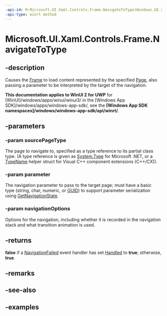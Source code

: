 ```yaml
---
-api-id: M:Microsoft.UI.Xaml.Controls.Frame.NavigateToType(Windows.UI.Xaml.Interop.TypeName,System.Object,Microsoft.UI.Xaml.Navigation.FrameNavigationOptions)
-api-type: winrt method
---
```


<!-- Method syntax.
public bool Frame.NavigateToType(TypeName sourcePageType, Object parameter, FrameNavigationOptions navigationOptions)
-->

# Microsoft.UI.Xaml.Controls.Frame.NavigateToType

## -description

Causes the [Frame](frame.md) to load content represented by the specified [Page](page.md), also passing a parameter to be interpreted by the target of the navigation.

**This documentation applies to WinUI 2 for UWP** for [WinUI]/windows/apps/winui/winui3/ in the [Windows App SDK]/windows/apps/windows-app-sdk/, see the **[Windows App SDK namespaces]/windows/windows-app-sdk/api/winrt/**.

## -parameters
### -param sourcePageType

The page to navigate to, specified as a type reference to its partial class type. (A type reference is given as [System.Type](/dotnet/api/system.type?view=dotnet-uwp-10.0&preserve-view=true) for Microsoft .NET, or a [TypeName](/uwp/api/windows.ui.xaml.interop.typename) helper struct for Visual C++ component extensions (C++/CX)).

### -param parameter

The navigation parameter to pass to the target page; must have a basic type (string, char, numeric, or [GUID](/windows/win32/api/guiddef/ns-guiddef-guid)) to support parameter serialization using [GetNavigationState](frame_getnavigationstate_1352043812.md).

### -param navigationOptions

Options for the navigation, including whether it is recorded in the navigation stack and what transition animation is used.

## -returns

**false** if a [NavigationFailed](frame_navigationfailed.md) event handler has set [Handled](../microsoft.ui.xaml.navigation/navigationfailedeventargs_handled.md) to **true**; otherwise, **true**.

## -remarks

## -see-also

## -examples

